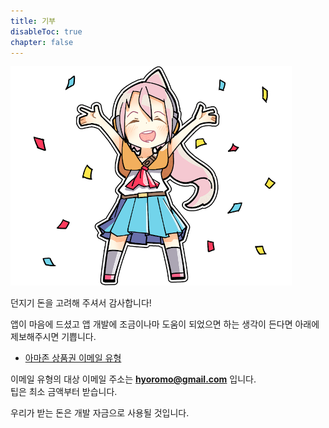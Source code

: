 ```yaml
---
title: 기부
disableToc: true
chapter: false
---
```


![image](img_congratulation.png)

던지기 돈을 고려해 주셔서 감사합니다!

앱이 마음에 드셨고 앱 개발에 조금이나마 도움이 되었으면 하는 생각이 든다면 아래에 제보해주시면 기쁩니다.

- [아마존 상품권 이메일 유형](https://amzn.to/3dr0gIh)

이메일 유형의 대상 이메일 주소는 <b>hyoromo@gmail.com</b> 입니다.<br>
팁은 최소 금액부터 받습니다.

우리가 받는 돈은 개발 자금으로 사용될 것입니다.